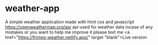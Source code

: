 # weather-app
 A simple weather application made with html css and javascript
 <a href="https://openweathermap.org/api" target="blank">https://openweathermap.org/api</a> api used for weather data
 incase of any mistakes or you want to help me improve it please text me
 <a href="https://frimps-weather.netlify.app/" target "blank">Live version</a>

